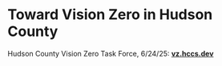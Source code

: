 # Toward Vision Zero in Hudson County
Hudson County Vision Zero Task Force, 6/24/25: **[vz.hccs.dev]**

[vz.hccs.dev]: https://vz.hccs.dev
